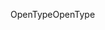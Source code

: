 <span data-ttu-id="4fb35-101">OpenType</span><span class="sxs-lookup"><span data-stu-id="4fb35-101">OpenType</span></span>